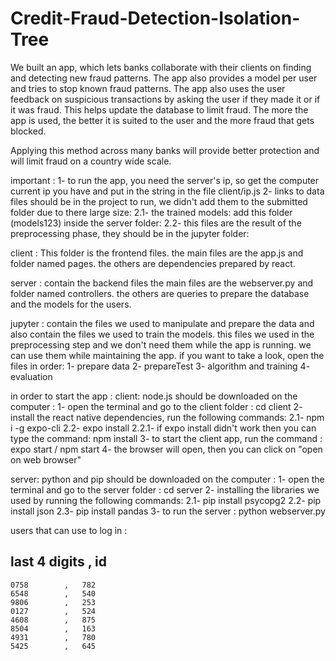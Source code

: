 ﻿# Credit-Fraud-Detection-Isolation-Tree
We built an app, which lets banks collaborate with their clients on finding and detecting new fraud patterns.
The app also provides a model per user and tries to stop known fraud patterns.
The app also uses the user feedback on suspicious transactions by asking the user if they made it or if it was fraud. This helps update the database to limit fraud.
The more the app is used, the better it is suited to the user and the more fraud that gets blocked.

Applying this method across many banks will provide better protection and will limit fraud on a country wide scale.

important : 
1- to run the app, you need the server's ip, so get the computer current ip you have and put in the string in the file client/ip.js
2- links to data files should be in the project to run, we didn't add them to the submitted folder due to there large size:
    2.1- the trained models: add this folder (models123) inside the server folder: 
    2.2- this files are the result of the preprocessing phase, they should be in the jupyter folder: 

client :
This folder is the frontend files.
the main files are the app.js and folder named pages. the others are dependencies prepared by react.

server :
contain the backend files
the main files are the webserver.py and folder named controllers.
the others are queries to prepare the database and the models for the users.

jupyter :
contain the files we used to manipulate and prepare the data and also contain the files we used to train the models.
this files we used in the preprocessing step and we don't need them while the app is running. we can use them while maintaining the app.
if you want to take a look, open the files in order:
1- prepare data
2- prepareTest
3- algorithm and training
4- evaluation

in order to start the app :
client: node.js should be downloaded on the computer :
1- open the terminal and go to the client folder : cd client
2- install the react native dependencies, run the following commands:
    2.1- npm i -g expo-cli
    2.2- expo install 
        2.2.1- if expo install didn't work then you can type the command: npm install
3- to start the client app, run the command : expo start / npm start
4- the browser will open, then you can click on "open on web browser"

server: python and pip should be downloaded on the computer :
1- open the terminal and go to the server folder : cd server
2- installing the libraries we used by running the following commands:
    2.1- pip install psycopg2
    2.2- pip install json
    2.3- pip install pandas
3- to run the server : python webserver.py



users that can use to log in :

last 4 digits   ,   id
-----------------------
    0758        ,   782
    6548        ,   540
    9806        ,   253
    0127        ,   524
    4608        ,   875
    8504        ,   163
    4931        ,   780
    5425        ,   645